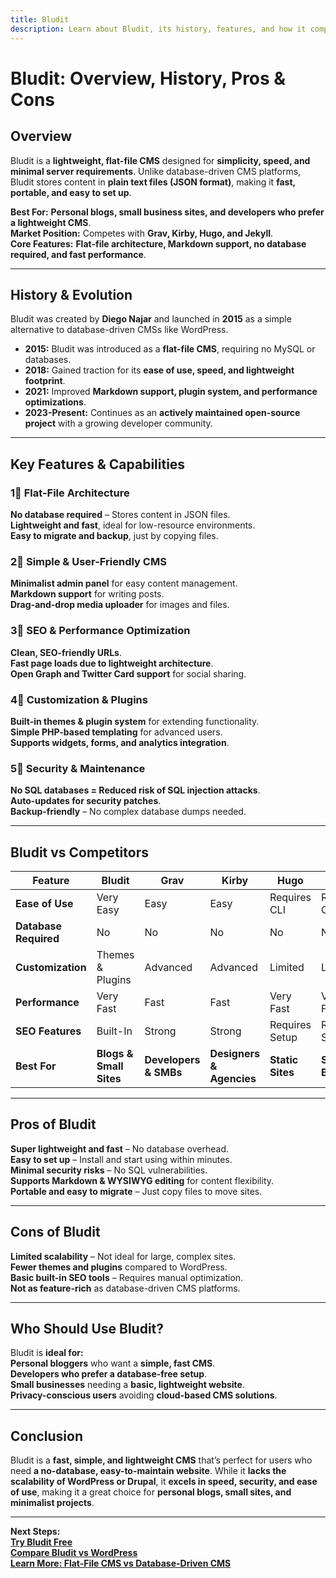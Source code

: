 ```yaml
---
title: Bludit  
description: Learn about Bludit, its history, features, and how it compares to other CMS platforms.  
---
```


# **Bludit: Overview, History, Pros & Cons**  

## **Overview**  
Bludit is a **lightweight, flat-file CMS** designed for **simplicity, speed, and minimal server requirements**. Unlike database-driven CMS platforms, Bludit stores content in **plain text files (JSON format)**, making it **fast, portable, and easy to set up**.  

 **Best For:** **Personal blogs, small business sites, and developers who prefer a lightweight CMS**.  
 **Market Position:** Competes with **Grav, Kirby, Hugo, and Jekyll**.  
 **Core Features:** **Flat-file architecture, Markdown support, no database required, and fast performance**.  

---

## **History & Evolution**  
Bludit was created by **Diego Najar** and launched in **2015** as a simple alternative to database-driven CMSs like WordPress.  

- **2015:** Bludit was introduced as a **flat-file CMS**, requiring no MySQL or databases.  
- **2018:** Gained traction for its **ease of use, speed, and lightweight footprint**.  
- **2021:** Improved **Markdown support, plugin system, and performance optimizations**.  
- **2023-Present:** Continues as an **actively maintained open-source project** with a growing developer community.  

---

## **Key Features & Capabilities**  

### **1⃣ Flat-File Architecture**  
 **No database required** – Stores content in JSON files.  
 **Lightweight and fast**, ideal for low-resource environments.  
 **Easy to migrate and backup**, just by copying files.  

### **2⃣ Simple & User-Friendly CMS**  
 **Minimalist admin panel** for easy content management.  
 **Markdown support** for writing posts.  
 **Drag-and-drop media uploader** for images and files.  

### **3⃣ SEO & Performance Optimization**  
 **Clean, SEO-friendly URLs**.  
 **Fast page loads due to lightweight architecture**.  
 **Open Graph and Twitter Card support** for social sharing.  

### **4⃣ Customization & Plugins**  
 **Built-in themes & plugin system** for extending functionality.  
 **Simple PHP-based templating** for advanced users.  
 **Supports widgets, forms, and analytics integration**.  

### **5⃣ Security & Maintenance**  
 **No SQL databases = Reduced risk of SQL injection attacks**.  
 **Auto-updates for security patches**.  
 **Backup-friendly** – No complex database dumps needed.  

---

## **Bludit vs Competitors**  

| Feature                  | Bludit | Grav       | Kirby      | Hugo        | Jekyll      |
|--------------------------|--------|------------|------------|------------|------------|
| **Ease of Use**          |  Very Easy |  Easy |  Easy |  Requires CLI |  Requires CLI |
| **Database Required**    |  No  |  No      |  No      |  No      |  No      |
| **Customization**        |  Themes & Plugins |  Advanced |  Advanced |  Limited |  Limited |
| **Performance**          |  Very Fast |  Fast |  Fast |  Very Fast |  Very Fast |
| **SEO Features**         |  Built-In |  Strong |  Strong |  Requires Setup |  Requires Setup |
| **Best For**             | **Blogs & Small Sites** | **Developers & SMBs** | **Designers & Agencies** | **Static Sites** | **Static Blogs** |

---

## **Pros of Bludit**  
 **Super lightweight and fast** – No database overhead.  
 **Easy to set up** – Install and start using within minutes.  
 **Minimal security risks** – No SQL vulnerabilities.  
 **Supports Markdown & WYSIWYG editing** for content flexibility.  
 **Portable and easy to migrate** – Just copy files to move sites.  

---

## **Cons of Bludit**  
 **Limited scalability** – Not ideal for large, complex sites.  
 **Fewer themes and plugins** compared to WordPress.  
 **Basic built-in SEO tools** – Requires manual optimization.  
 **Not as feature-rich** as database-driven CMS platforms.  

---

## **Who Should Use Bludit?**  
Bludit is **ideal for:**  
 **Personal bloggers** who want a **simple, fast CMS**.  
 **Developers who prefer a database-free setup**.  
 **Small businesses** needing a **basic, lightweight website**.  
 **Privacy-conscious users** avoiding **cloud-based CMS solutions**.  

---

## **Conclusion**  
Bludit is a **fast, simple, and lightweight CMS** that’s perfect for users who need **a no-database, easy-to-maintain website**. While it **lacks the scalability of WordPress or Drupal**, it **excels in speed, security, and ease of use**, making it a great choice for **personal blogs, small sites, and minimalist projects**.  

---

 **Next Steps:**  
 **[Try Bludit Free](https://www.bludit.com/)**  
 **[Compare Bludit vs WordPress](#)**  
 **[Learn More: Flat-File CMS vs Database-Driven CMS](#)**  

